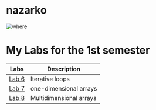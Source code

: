 # nazarko
![where](https://d2slcw3kip6qmk.cloudfront.net/marketing/techblog/how-to-plan-a-programming-competition-header@2x.png)
# My Labs for the 1st semester
|Labs|Description|
|---|---|
|[Lab 6](Lab6)|Iterative loops|
|[Lab 7](Lab7)|one-dimensional arrays|
|[Lab 8](Lab8)|Multidimensional arrays|

